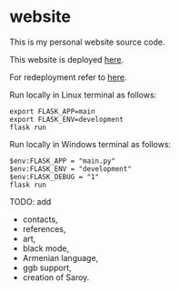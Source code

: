# website

This is my personal website source code.

This website is deployed [here](https://saroyr-com-d9a4be4812ff.herokuapp.com/).

For redeployment refer to [here](https://dashboard.heroku.com/apps/saroyr-com/deploy/github).

Run locally in Linux terminal as follows:
```
export FLASK_APP=main
export FLASK_ENV=development
flask run
```

Run locally in Windows terminal as follows:
```
$env:FLASK_APP = "main.py"
$env:FLASK_ENV = "development"
$env:FLASK_DEBUG = "1"
flask run
```

TODO: add
* contacts,
* references,
* art,
* black mode,
* Armenian language,
* ggb support,
* creation of Saroy.
